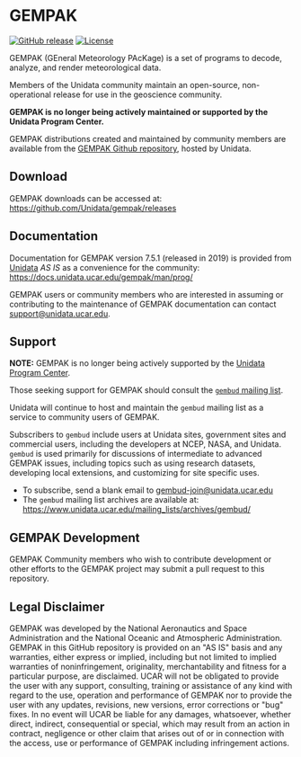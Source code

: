 
# GEMPAK

[![GitHub release](https://img.shields.io/github/release/Unidata/gempak.svg)]() [![License](https://img.shields.io/badge/License-BSD%203--Clause-blue.svg)](https://opensource.org/licenses/BSD-3-Clause)  

GEMPAK (GEneral Meteorology PAcKage) is a set of programs to decode, analyze, and render meteorological data.

Members of the Unidata community maintain an open-source, non-operational release for use in the geoscience community.

**GEMPAK is no longer being actively maintained or supported by the Unidata Program Center.**

GEMPAK distributions created and maintained by community members are available from the [GEMPAK Github repository](https://github.com/Unidata/gempak), hosted by Unidata.

## Download

GEMPAK downloads can be accessed at: https://github.com/Unidata/gempak/releases

## Documentation

Documentation for GEMPAK version 7.5.1 (released in 2019) is provided from 
[Unidata](https://docs.unidata.ucar.edu/gempak/man/prog/)
_AS IS_ as a convenience for the community: <https://docs.unidata.ucar.edu/gempak/man/prog/>

GEMPAK users or community members who are interested in assuming or contributing to the maintenance of GEMPAK documentation can contact <support@unidata.ucar.edu>.


## Support

**NOTE:** GEMPAK is no longer being actively supported by the [Unidata Program Center](https://www.unidata.ucar.edu).

Those seeking support for GEMPAK should consult the [`gembud` mailing list](https://www.unidata.ucar.edu/mailing_lists/archives/gembud/). 

Unidata will continue to host and maintain the `gembud` mailing list as a service to community users of GEMPAK.

Subscribers to `gembud` include users at Unidata sites, government sites and commercial users, including the developers at NCEP, NASA, and Unidata. 
`gembud` is used primarily for discussions of intermediate to advanced GEMPAK issues, including topics such as using research datasets, developing local extensions, and customizing for site specific uses. 

* To subscribe, send a blank email to <gembud-join@unidata.ucar.edu>
* The `gembud` mailing list archives are available at: <https://www.unidata.ucar.edu/mailing_lists/archives/gembud/>

## GEMPAK Development

GEMPAK Community members who wish to contribute development or other efforts to the GEMPAK project may submit a pull request to this repository.

## Legal Disclaimer

GEMPAK was developed by the National Aeronautics and Space
Administration and the National Oceanic and Atmospheric Administration.
GEMPAK in this GitHub repository is provided on an "AS IS" basis and any warranties,
either express or implied, including but not limited to implied
warranties of noninfringement, originality, merchantability and fitness
for a particular purpose, are disclaimed. UCAR will not be obligated to
provide the user with any support, consulting, training or assistance of
any kind with regard to the use, operation and performance of GEMPAK nor
to provide the user with any updates, revisions, new versions, error
corrections or "bug" fixes. In no event will UCAR be liable for any damages,
whatsoever, whether direct, indirect, consequential or special, which may
result from an action in contract, negligence or other claim that arises
out of or in connection with the access, use or performance of GEMPAK
including infringement actions.

